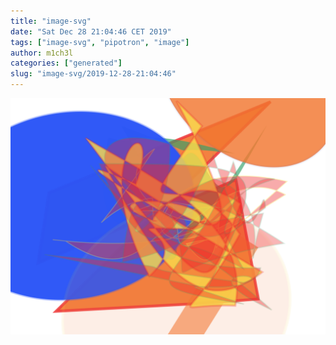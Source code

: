 ```yaml
---
title: "image-svg"
date: "Sat Dec 28 21:04:46 CET 2019"
tags: ["image-svg", "pipotron", "image"]
author: m1ch3l
categories: ["generated"]
slug: "image-svg/2019-12-28-21:04:46"
---
```


![](image.svg)
